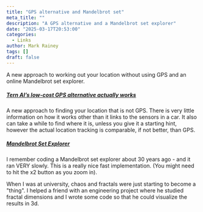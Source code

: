```yaml
---
title: "GPS alternative and Mandelbrot set"
meta_title: ""
description: "A GPS alternative and a Mandelbrot set explorer"
date: "2025-03-17T20:53:00"
categories:
  - Links
author: Mark Rainey
tags: []
draft: false
---
```


A new approach to working out your location without using GPS and an online Mandelbrot set explorer.

##### [Tern AI’s low-cost GPS alternative actually works](https://techcrunch.com/2025/03/14/tern-ais-low-cost-gps-alternative-actually-works/)

A new approach to finding your location that is not GPS. There is very little information on how it works other than it links to the sensors in a car. It also can take a while to find where it is, unless you give it a starting hint, however the actual location tracking is comparable, if not better, than GPS.


##### [Mandelbrot Set Explorer](https://mandelbrot.site/)

I remember coding a Mandelbrot set explorer about 30 years ago - and it ran VERY slowly. This is a really nice fast implementation. (You might need to hit the x2 button as you zoom in).

When I was at university, chaos and fractals were just starting to become a "thing". I helped a friend with an engineering project where he studied fractal dimensions and I wrote some code so that he could visualize the results in 3d.


